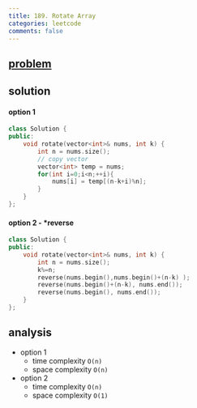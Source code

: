 ```yaml
---
title: 189. Rotate Array
categories: leetcode
comments: false
---
```


## [problem](https://leetcode.com/problems/rotate-array/)

## solution


#### option 1 
```c++
class Solution {
public:
    void rotate(vector<int>& nums, int k) {
        int n = nums.size();
        // copy vector
        vector<int> temp = nums;
        for(int i=0;i<n;++i){
            nums[i] = temp[(n-k+i)%n];
        }
    }
};
```

#### option 2 - *reverse
```c++
class Solution {
public:
    void rotate(vector<int>& nums, int k) {
        int n = nums.size();
        k%=n;
        reverse(nums.begin(),nums.begin()+(n-k) );
        reverse(nums.begin()+(n-k), nums.end());
        reverse(nums.begin(), nums.end());      
    }
};

```


## analysis
- option 1  
    - time complexity `O(n)`
    - space complexity `O(n)`
- option 2
    - time complexity `O(n)`
    - space complexity `O(1)`